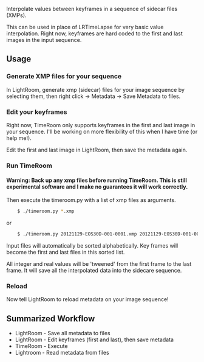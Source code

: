 Interpolate values between keyframes in a sequence of sidecar files (XMPs).

This can be used in place of LRTimeLapse for very basic value interpolation.  Right now,
keyframes are hard coded to the first and last images in the input sequence.

## Usage

### Generate XMP files for your sequence
In LightRoom, generate xmp (sidecar) files for your image sequence by selecting them, then right click -> Metadata -> Save Metadata to files.

### Edit your keyframes
Right now, TimeRoom only supports keyframes in the first and last image in your sequence.  I'll be working on more flexibility of this when I have time (or help me!).

Edit the first and last image in LightRoom, then save the metadata again.

### Run TimeRoom
#### Warning: Back up any xmp files before running TimeRoom. This is still experimental software and I make no guarantees it will work correctly.
Then execute the timeroom.py with a list of xmp files as arguments.

```bash
	$ ./timeroom.py *.xmp
```

or 

```bash
	$ ./timeroom.py 20121129-EOS30D-001-0001.xmp 20121129-EOS30D-001-0002.xmp 20121129-EOS30D-001-0003.xmp
```

Input files will automatically be sorted alphabetically.  Key frames will become the first and last files in this sorted list.

All integer and real values will be 'tweened' from the first frame to the last frame.  It will save all the interpolated data into the sidecare sequence.

### Reload 
Now tell LightRoom to reload metadata on your image sequence!


## Summarized Workflow

* LightRoom - Save all metadata to files
* LightRoom - Edit keyframes (first and last), then save metadata
* TimeRoom - Execute
* Lightroom - Read metadata from files